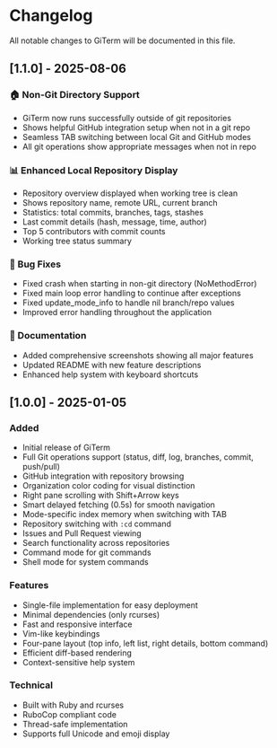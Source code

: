 # Changelog

All notable changes to GiTerm will be documented in this file.

## [1.1.0] - 2025-08-06

### 🏠 Non-Git Directory Support
- GiTerm now runs successfully outside of git repositories
- Shows helpful GitHub integration setup when not in a git repo
- Seamless TAB switching between local Git and GitHub modes
- All git operations show appropriate messages when not in repo

### 📊 Enhanced Local Repository Display
- Repository overview displayed when working tree is clean
- Shows repository name, remote URL, current branch
- Statistics: total commits, branches, tags, stashes
- Last commit details (hash, message, time, author)
- Top 5 contributors with commit counts
- Working tree status summary

### 🔧 Bug Fixes
- Fixed crash when starting in non-git directory (NoMethodError)
- Fixed main loop error handling to continue after exceptions
- Fixed update_mode_info to handle nil branch/repo values
- Improved error handling throughout the application

### 📸 Documentation
- Added comprehensive screenshots showing all major features
- Updated README with new feature descriptions
- Enhanced help system with keyboard shortcuts

## [1.0.0] - 2025-01-05

### Added
- Initial release of GiTerm
- Full Git operations support (status, diff, log, branches, commit, push/pull)
- GitHub integration with repository browsing
- Organization color coding for visual distinction
- Right pane scrolling with Shift+Arrow keys
- Smart delayed fetching (0.5s) for smooth navigation
- Mode-specific index memory when switching with TAB
- Repository switching with `:cd` command
- Issues and Pull Request viewing
- Search functionality across repositories
- Command mode for git commands
- Shell mode for system commands

### Features
- Single-file implementation for easy deployment
- Minimal dependencies (only rcurses)
- Fast and responsive interface
- Vim-like keybindings
- Four-pane layout (top info, left list, right details, bottom command)
- Efficient diff-based rendering
- Context-sensitive help system

### Technical
- Built with Ruby and rcurses
- RuboCop compliant code
- Thread-safe implementation
- Supports full Unicode and emoji display